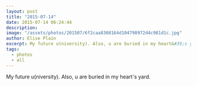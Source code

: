 ```yaml
---
layout: post
title: "2015-07-14"
date: 2015-07-14 06:24:44
description: 
image: "/assets/photos/201507/6f2caa8308164d104798972d4c981d1c.jpg"
author: Elise Plain
excerpt: My future u(niversity). Also, u are buried in my heart&#39;s yard.
tags: 
  - photos
  - all
---
```


My future u(niversity). Also, u are buried in my heart&#39;s yard.
<p></p>
